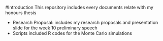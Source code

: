 #Introduction
This repository includes every documents relate with my honours thesis

- Research Proposal: includes my research proposals and presentation slide for the week 10 preliminary speech 
- Scripts included R codes for the Monte Carlo simulations 
